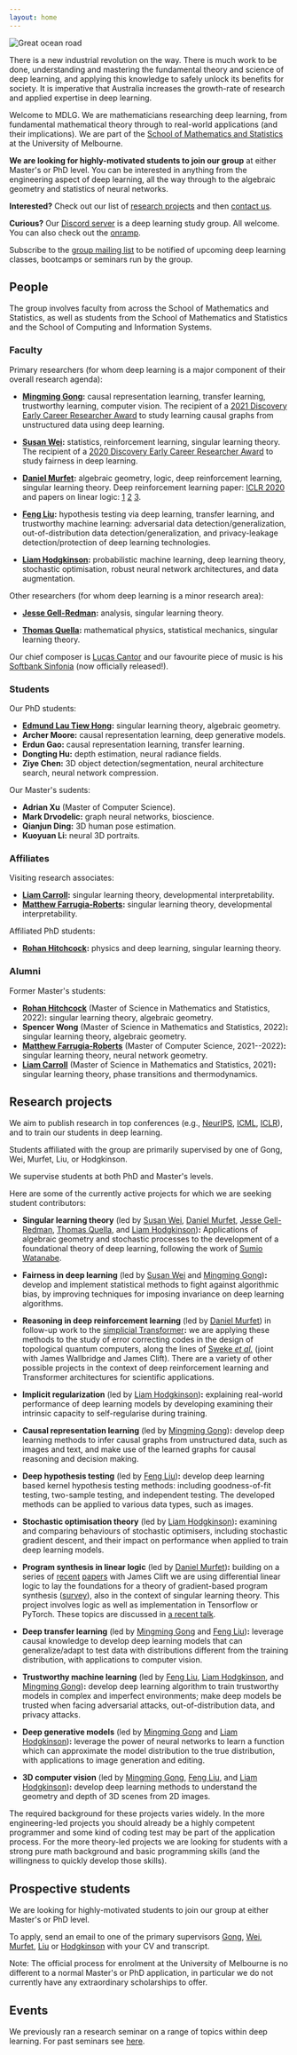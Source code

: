 ```yaml
---
layout: home
---
```


![Great ocean road](ocean.jpg?w=1740&h=980&fit=crop&crop=center&auto=format)

There is a new industrial revolution on the way.
There is much work to be done, understanding and mastering the fundamental
theory and science of deep learning, and applying this knowledge to safely
unlock its benefits for society.
It is imperative that Australia increases the growth-rate of research and
applied expertise in deep learning.

Welcome to MDLG.
We are mathematicians researching deep learning, from fundamental
mathematical theory through to real-world applications (and their
implications).
We are part of the
  [School of Mathematics and Statistics](https://ms.unimelb.edu.au/home)
at the University of Melbourne.

**We are looking for highly-motivated students to join our group**
at either Master's or PhD level.
You can be interested in anything from the engineering aspect of deep
learning, all the way through to the algebraic geometry and statistics of
neural networks.

**Interested?** Check out our list of [research projects](#research-projects) and
then [contact us](#prospective-students).

**Curious?**
Our [Discord server](https://discord.gg/XwAc3hH) is a deep learning study group.
All welcome.
You can also check out the [onramp](onramp).

Subscribe to the [group mailing list](https://tinyletter.com/mdlg) to be
notified of upcoming deep learning classes, bootcamps or seminars run by the
group.

<!-- We hope that that some of our students will found companies, providing
employment for other mathematicians and contributing to responsible
Australian productivity growth through new forms of perceptual and cognitive
automation. -->

<!--We run a [seminar](http://therisingsea.org/post/seminar-ch/) on deep
learning.-->

<!--Feel free to drop by for a chat in our **public office hours** on
[Zoom](https://unimelb.zoom.us/j/537135126) (on hiatus for one week while a
new time is decided, see Discord).-->

<!--
*Iluka is an Aboriginal Australian word meaning:
[by the sea](https://www.gnb.nsw.gov.au/place_naming/placename_search/extract?id=MackXtrXan).*
-->

## People

The group involves faculty from across the School of Mathematics and
Statistics, as well as students from the School of Mathematics and Statistics
and the School of Computing and Information Systems.

### Faculty

Primary researchers (for whom deep learning is a major component of their
overall research agenda):

* **[Mingming Gong](https://mingming-gong.github.io/):**
  causal representation learning, transfer learning, trustworthy learning,
  computer vision.
  The recipient of a
    [2021 Discovery Early Career Researcher Award](https://dataportal.arc.gov.au/RGS/Web/Grants/DE210101624)
  to study learning causal graphs from unstructured data using deep learning.

* **[Susan Wei](https://www.suswei.com/):**
  statistics, reinforcement learning, singular learning theory.
  The recipient of a
    [2020 Discovery Early Career Researcher Award](https://dataportal.arc.gov.au/NCGP/Web/Grant/Grant/DE200101253)
  to study fairness in deep learning.

* **[Daniel Murfet](http://therisingsea.org/):**
  algebraic geometry, logic, deep reinforcement learning, singular learning
  theory.
  Deep reinforcement learning paper:
    [ICLR 2020](https://openreview.net/forum?id=rkecJ6VFvr)
  and papers on linear logic:
    [1](https://arxiv.org/abs/1407.2650)
    [2](https://arxiv.org/abs/1805.10770)
    [3](https://arxiv.org/abs/1805.11813).

* **[Feng Liu](https://fengliu90.github.io/):**
  hypothesis testing via deep learning, transfer learning, and trustworthy
  machine learning: adversarial data detection/generalization,
  out-of-distribution data detection/generalization, and privacy-leakage
  detection/protection of deep learning technologies. 

* **[Liam Hodgkinson](https://www.liamhodgkinson.com):**
  probabilistic machine learning, deep learning theory, stochastic
  optimisation, robust neural network architectures, and data augmentation.

Other researchers (for whom deep learning is a minor research area):

* **[Jesse Gell-Redman](https://sites.google.com/site/jessegellredman/):**
  analysis, singular learning theory.

* **[Thomas Quella](https://researchers.ms.unimelb.edu.au/~tquella@unimelb/#home):**
  mathematical physics, statistical mechanics, singular learning theory.

Our chief composer is
  [Lucas Cantor](https://www.lucascantormusic.com/)
and our favourite piece of music is his
  [Softbank Sinfonia](https://open.spotify.com/album/3Y0xYCNHtl6HNeEoxyP96c?si=5VHQ4D54RauyuPIO4rx6Jg)
(now officially released!).

### Students

Our PhD students:

* **[Edmund Lau Tiew Hong](https://edmundlth.github.io/):**
  singular learning theory, algebraic geometry.
* **Archer Moore:**
  causal representation learning, deep generative models.
* **Erdun Gao:**
  causal representation learning, transfer learning.
* **Dongting Hu:**
  depth estimation, neural radiance fields.
* **Ziye Chen:**
  3D object detection/segmentation, neural architecture search, neural
  network compression.

Our Master's sudents:

* **Adrian Xu** (Master of Computer Science).
* **Mark Drvodelic:**
  graph neural networks, bioscience.
* **Qianjun Ding:**
  3D human pose estimation.
* **Kuoyuan Li:**
  neural 3D portraits.

### Affiliates

Visiting research associates:

* **[Liam Carroll](https://lemmykc.github.io/):**
  singular learning theory, developmental interpretability.
* **[Matthew Farrugia-Roberts](https://far.in.net):**
  singular learning theory, developmental interpretability.

Affiliated PhD students:

* **[Rohan Hitchcock](http://rohanhitchcock.com/):**
  physics and deep learning, singular learning theory.

### Alumni

Former Master's students:

* **[Rohan Hitchcock](http://rohanhitchcock.com/)**
  (Master of Science in Mathematics and Statistics, 2022)**:**
  singular learning theory, algebraic geometry.
* **Spencer Wong**
  (Master of Science in Mathematics and Statistics, 2022)**:**
  singular learning theory, algebraic geometry.
* **[Matthew Farrugia-Roberts](https://far.in.net)**
  (Master of Computer Science, 2021--2022)**:**
  singular learning theory, neural network geometry.
* **[Liam Carroll](https://lemmykc.github.io/)**
  (Master of Science in Mathematics and Statistics, 2021)**:**
  singular learning theory, phase transitions and thermodynamics.


## Research projects

We aim to publish research in top conferences
  (e.g., [NeurIPS](https://nips.cc/), [ICML](https://icml.cc/),
  [ICLR](https://iclr.cc/)),
and to train our students in deep learning.

Students affiliated with the group are primarily supervised by one of
Gong, Wei, Murfet, Liu, or Hodgkinson.
<!--and are expected to participate in the group seminar.-->
We supervise students at both PhD and Master's levels.

Here are some of the
currently active projects for which we are seeking student contributors:

* **Singular learning theory**
  (led by [Susan Wei](https://www.suswei.com/),
  [Daniel Murfet](http://therisingsea.org/),
  [Jesse Gell-Redman](https://sites.google.com/site/jessegellredman/),
  [Thomas Quella](https://researchers.ms.unimelb.edu.au/~tquella@unimelb/#home),
  and [Liam Hodgkinson](https://www.liamhodgkinson.com))**:**
  Applications of algebraic geometry and stochastic processes to the
  development of a foundational theory of deep learning, following the work
  of [Sumio Watanabe](http://watanabe-www.math.dis.titech.ac.jp/users/swatanab/singular-learning-theory.html).

* **Fairness in deep learning**
  (led by [Susan Wei](https://www.suswei.com/) and
  [Mingming Gong](https://mingming-gong.github.io/))**:**
  develop and implement statistical methods to fight against algorithmic bias,
  by improving techniques for imposing invariance on deep learning
  algorithms.

* **Reasoning in deep reinforcement learning**
  (led by [Daniel Murfet](http://therisingsea.org/)) in follow-up work to the
  [simplicial Transformer](https://openreview.net/forum?id=rkecJ6VFvr)**:**
  we are applying these methods to the study of error correcting codes in the
  design of topological quantum computers, along the lines of
  [Sweke *et al.*](https://arxiv.org/abs/1810.07207)
  (joint with James Wallbridge and James Clift).
  There are a variety of other possible projects in the context of deep
  reinforcement learning and Transformer architectures for scientific
  applications.

* **Implicit regularization**
  (led by [Liam Hodgkinson](https://www.liamhodgkinson.com))**:**
  explaining real-world performance of deep learning models by developing
  examining their intrinsic capacity to self-regularise during training.

* **Causal representation learning**
  (led by [Mingming Gong](https://mingming-gong.github.io/))**:**
  develop deep learning methods to infer causal graphs from unstructured
  data, such as images and text, and make use of the learned graphs for
  causal reasoning and decision making.

* **Deep hypothesis testing**
  (led by [Feng Liu](https://fengliu90.github.io/))**:**
  develop deep learning based kernel hypothesis testing methods: including
  goodness-of-fit testing, two-sample testing, and independent testing. The
  developed methods can be applied to various data types, such as images.

* **Stochastic optimisation theory**
  (led by [Liam Hodgkinson](https://www.liamhodgkinson.com))**:**
  examining and comparing behaviours of stochastic optimisers, including
  stochastic gradient descent, and their impact on performance when applied
  to train deep learning models. 

* **Program synthesis in linear logic**
  (led by [Daniel Murfet](http://therisingsea.org/))**:**
  building on a series of
  [recent](https://arxiv.org/abs/1805.10770)
  [papers](https://arxiv.org/abs/1805.11813)
  with James Clift we are using differential linear logic to lay the
  foundations for a theory of gradient-based program synthesis
  ([survey](https://gist.github.com/dmurfet/688af9d4413cbb9a13ca5d50b28ddcbc)),
  also in the context of singular learning theory. This project involves
  logic as well as implementation in Tensorflow or PyTorch.
  These topics are discussed in [a recent talk](https://youtu.be/IW4LjjAWrO4).

* **Deep transfer learning**
  (led by [Mingming Gong](https://mingming-gong.github.io/)
  and [Feng Liu](https://fengliu90.github.io/))**:**
  leverage causal knowledge to develop deep learning models that can
  generalize/adapt to test data with distributions different from the
  training distribution, with applications to computer vision.

* **Trustworthy machine learning**
  (led by [Feng Liu](https://fengliu90.github.io/),
  [Liam Hodgkinson](https://www.liamhodgkinson.com),
  and [Mingming Gong](https://mingming-gong.github.io/))**:**
  develop deep learning algorithm to train trustworthy models in complex and
  imperfect environments; make deep models be trusted when facing adversarial
  attacks, out-of-distribution data, and privacy attacks.

* **Deep generative models**
  (led by [Mingming Gong](https://mingming-gong.github.io/)
  and [Liam Hodgkinson](https://www.liamhodgkinson.com))**:**
  leverage the power of neural networks to learn a function which can
  approximate the model distribution to the true distribution, with
  applications to image generation and editing.

* **3D computer vision**
  (led by [Mingming Gong](https://mingming-gong.github.io/),
  [Feng Liu](https://fengliu90.github.io/),
  and [Liam Hodgkinson](https://www.liamhodgkinson.com))**:**
  develop deep learning methods to understand the geometry and depth of 3D
  scenes from 2D images.

The required background for these projects varies widely. In the more
engineering-led projects you should already be a highly competent programmer
and some kind of coding test may be part of the application process. For the
more theory-led projects we are looking for students with a strong pure math
background and basic programming skills (and the willingness to quickly
develop those skills).

## Prospective students

We are looking for highly-motivated students to join our group at either
Master's or PhD level.

To apply, send an email to one of the primary supervisors
  [Gong](mailto:mingming.gong@unimelb.edu.au),
  [Wei](mailto:susan.wei@unimelb.edu.au),
  [Murfet](mailto:d.murfet@unimelb.edu.au),
  [Liu](mailto:d.feng.liu1@unimelb.edu.au) or
  [Hodgkinson](lhodgkinson@unimelb.edu.au)
with your CV and transcript.

Note:
The official process for enrolment at the University of Melbourne is no
different to a normal Master's or PhD application, in particular we do not
currently have any extraordinary scholarships to offer.

## Events

We previously ran a research seminar on a range of topics within deep
learning.
For past seminars see [here](seminar).
